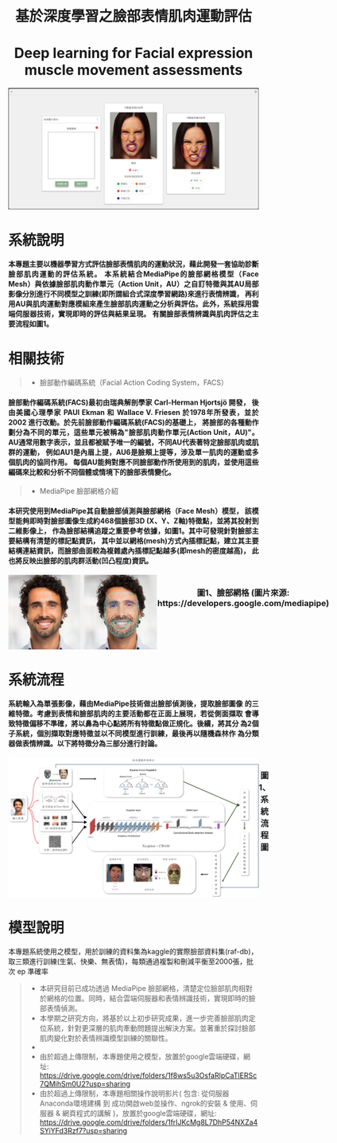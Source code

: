 <h1 align="center" >基於深度學習之臉部表情肌肉運動評估</h1>
<h1 align="center" >Deep learning for Facial expression muscle movement assessments</h1>

<div style="display: flex ;" align="center">
    <img src="Abstract-Image/圖片a.png" alt="網頁實機畫面"  />
</div>

# 系統說明
<h4 style="text-align: justify;">
    本專題主要以機器學習方式評估臉部表情肌肉的運動狀況，藉此開發一套協助診斷臉部肌肉運動的評估系統。
    本系統結合MediaPipe的臉部網格模型（Face Mesh）與依據臉部肌肉動作單元（Action Unit，AU）之自訂特徵與其AU局部影像分別進行不同模型之訓練(即所謂組合式深度學習網路)來進行表情辨識，
    再利用AU與肌肉運動對應模組來產生臉部肌肉運動之分析與評估。此外，系統採用雲端伺服器技術，實現即時的評估與結果呈現。
    有關臉部表情辨識與肌肉評估之主要流程如圖1。
</h4>

# 相關技術
>- 臉部動作編碼系統（Facial Action Coding System，FACS） 
<h4 style="text-align: justify;">
    臉部動作編碼系統(FACS)最初由瑞典解剖學家 Carl-Herman Hjortsjö 開發，
    後由美國心理學家 PAUl Ekman 和 Wallace V. Friesen 於1978年所發表，並於2002 進行改動。於先前臉部動作編碼系統(FACS)的基礎上，
    將臉部的各種動作劃分為不同的單元，這些單元被稱為"臉部肌肉動作單元(Action Unit，AU)"。
    AU通常用數字表示，並且都被賦予唯一的編號，不同AU代表著特定臉部肌肉或肌群的運動，
    例如AU1是內眉上提，AU6是臉頰上提等，涉及單一肌肉的運動或多個肌肉的協同作用。
    每個AU能夠對應不同臉部動作所使用到的肌肉，並使用這些編碼來比較和分析不同個體或情境下的臉部表情變化。 
</h4> 

>- MediaPipe 臉部網格介紹 
<h4 style="text-align: justify;">
    本研究使用到MediaPipe其自動臉部偵測與臉部網格（Face Mesh）模型，
    該模型能夠即時對臉部圖像生成約468個臉部3D (X、Y、Z軸)特徵點，並將其投射到二維影像上，
    作為臉部結構追蹤之重要參考依據，如圖1。其中可發現針對臉部主要結構有清楚的標記點資訊，
    其中並以網格(mesh)方式內插標記點，建立其主要結構連結資訊，而臉部曲面較為複雜處內插標記點越多(即mesh的密度越高)，
    此也將反映出臉部的肌肉群活動(凹凸程度)資訊。 
</h4> 
<div style="display: flex ;" align="center">
    <img src="Abstract-Image/mediapipe示意圖.png" alt="mediapipe示意圖" width="300" height="150"/>
     <h3>圖1、臉部網格 (圖片來源: https://developers.google.com/mediapipe)</h3>
</div>

# 系統流程
<h4 style="text-align: justify;">
系統輸入為單張影像，藉由MediaPipe技術做出臉部偵測後，提取臉部圖像
的三維特徵。考慮到表情和臉部肌肉的主要活動都在正面上展現，若從側面擷取
會導致特徵偏移不準確，將以鼻為中心點將所有特徵點做正規化。後續，將其分
為2個子系統，個別擷取對應特徵並以不同模型進行訓練，最後再以隨機森林作
為分類器做表情辨識。以下將特徵分為三部分進行討論。 
</h4>

<div style="display: flex ;" align="center">
    <img src="Abstract-Image/流程圖.png" alt="系統流程"  />
    <h3>圖1、系統流程圖</h3>
</div>

# 模型說明
本專題系統使用之模型，用於訓練的資料集為kaggle的實際臉部資料集(raf-db)，取三類進行訓練(生氣、快樂、無表情)，每類通過複製和刪減平衡至2000張，批次 ep 準確率



>- 本研究目前已成功透過 MediaPipe 臉部網格，清楚定位臉部肌肉相對於網格的位置。同時，結合雲端伺服器和表情辨識技術，實現即時的臉部表情偵測。
>- 本學期之研究方向，將基於以上初步研究成果，進一步完善臉部肌肉定位系統，針對更深層的肌肉牽動問題提出解決方案。並著重於探討臉部肌肉變化對於表情辨識模型訓練的關聯性。
>- 
>- 由於超過上傳限制，本專題使用之模型，放置於google雲端硬碟，網址: https://drive.google.com/drive/folders/1f8ws5u3OsfaRlpCaTlERSc7QMihSm0U2?usp=sharing
>- 由於超過上傳限制，本專題相關操作說明影片( 包含: 從伺服器Anaconda環境建構 到 成功開啟web並操作、ngrok的安裝 & 使用、伺服器 & 網頁程式的講解 )，放置於google雲端硬碟，網址: https://drive.google.com/drive/folders/1frIJKcMg8L7DhP54NXZa4SYiYFd3Rzf7?usp=sharing

 

